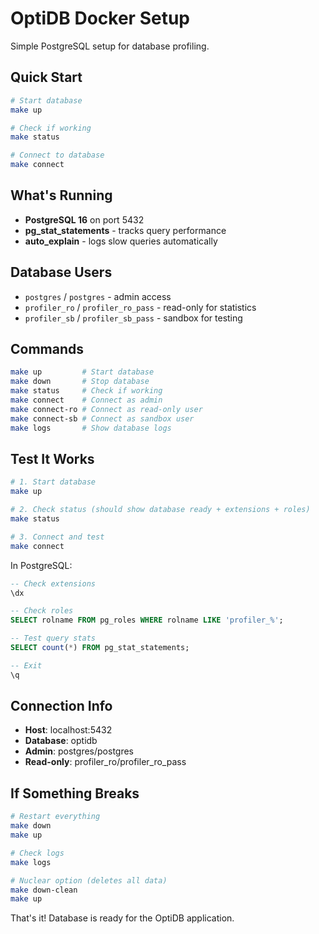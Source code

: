# OptiDB Docker Setup

Simple PostgreSQL setup for database profiling.

## Quick Start

```bash
# Start database
make up

# Check if working
make status

# Connect to database
make connect
```

## What's Running

- **PostgreSQL 16** on port 5432
- **pg_stat_statements** - tracks query performance
- **auto_explain** - logs slow queries automatically

## Database Users

- `postgres` / `postgres` - admin access
- `profiler_ro` / `profiler_ro_pass` - read-only for statistics
- `profiler_sb` / `profiler_sb_pass` - sandbox for testing

## Commands

```bash
make up         # Start database
make down       # Stop database
make status     # Check if working
make connect    # Connect as admin
make connect-ro # Connect as read-only user
make connect-sb # Connect as sandbox user
make logs       # Show database logs
```

## Test It Works

```bash
# 1. Start database
make up

# 2. Check status (should show database ready + extensions + roles)
make status

# 3. Connect and test
make connect
```

In PostgreSQL:

```sql
-- Check extensions
\dx

-- Check roles
SELECT rolname FROM pg_roles WHERE rolname LIKE 'profiler_%';

-- Test query stats
SELECT count(*) FROM pg_stat_statements;

-- Exit
\q
```

## Connection Info

- **Host**: localhost:5432
- **Database**: optidb
- **Admin**: postgres/postgres
- **Read-only**: profiler_ro/profiler_ro_pass

## If Something Breaks

```bash
# Restart everything
make down
make up

# Check logs
make logs

# Nuclear option (deletes all data)
make down-clean
make up
```

That's it! Database is ready for the OptiDB application.
